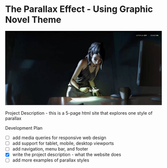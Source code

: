 # The Parallax Effect - Using Graphic Novel Theme

![](images/Screen3.png)

Project Description - this is a 5-page html site that explores one style of parallax

Development Plan
  - [ ] add media queries for responsive web design
  - [ ] add support for tablet, mobile, desktop viewports
  - [ ] add navigation, menu bar, and footer
  - [x] write the project description - what the website does
  - [ ] add more examples of parallax styles
